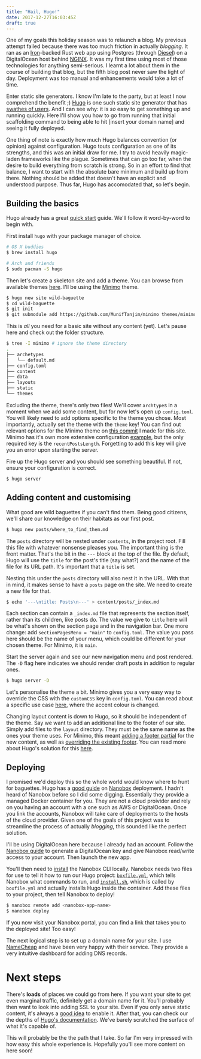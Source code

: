 ```yaml
---
title: "Hail, Hugo!"
date: 2017-12-27T16:03:45Z
draft: true
---
```


One of my goals this holiday season was to relaunch a blog. My previous attempt
failed because there was too much friction in actually *blogging*. It ran as an
[Iron](http://ironframework.io/)-backed Rust web app using Postgres (through
[Diesel](http://diesel.rs/)) on a DigitalOcean host behind
[NGINX](https://www.nginx.com/). It was my first time using most of those
technologies for anything semi-serious. I learnt a lot about them in the course
of building that blog, but the fifth blog post never saw the light of day.
Deployment was too manual and enhancements would take a lot of time.

Enter static site generators. I know I'm late to the party, but at least I now
comprehend the benefit ;) [Hugo](https://gohugo.io/) is one such static site
generator that has [swathes of
users](https://github.com/gohugoio/hugo/stargazers). And I can see why: it is
*so* easy to get something up and running quickly. Here I'll show you how to go
from running that initial scaffolding command to being able to hit [insert your
domain name] and seeing it fully deployed.

One thing of note is exactly how much Hugo balances convention (or opinion)
against configuration. Hugo touts configuration as one of its strengths, and
this was an initial draw for me. I try to avoid heavily magic-laden frameworks
like the plague. Sometimes that can go too far, when the desire to build
everything from scratch is strong. So in an effort to find that balance, I want
to start with the absolute bare minimum and build up from there. Nothing should
be added that doesn't have an explicit and understood purpose. Thus far, Hugo
has accomodated that, so let's begin.

## Building the basics

Hugo already has a great [quick
start](https://gohugo.io/getting-started/quick-start/) guide. We'll follow it
word-by-word to begin with.

First install `hugo` with your package manager of choice.

```bash
# OS X buddies
$ brew install hugo

# Arch and friends
$ sudo pacman -S hugo
```

Then let's create a skeleton site and add a theme. You can browse from available
themes [here](https://themes.gohugo.io/). I'll be using the
[Minimo](https://minimo.netlify.com/) theme.

```bash
$ hugo new site wild-baguette
$ cd wild-baguette
$ git init
$ git submodule add https://github.com/MunifTanjim/minimo themes/minimo
```

This is *all* you need for a basic site without any content (yet). Let's pause
here and check out the folder structure.

```bash
$ tree -I minimo # ignore the theme directory
.
├── archetypes
│   └── default.md
├── config.toml
├── content
├── data
├── layouts
├── static
└── themes
```

Excluding the theme, there's only two files! We'll cover `archtype`s in a moment
when we add some content, but for now let's open up `config.toml`. You will
likely need to add options specific to the theme you chose. Most importantly,
actually set the theme with the `theme` key! You can find out relevant options
for the Minimo theme on [this
commit](https://github.com/kwyse/personal-website/blob/b00c1f66a4a30f260347a8507d479f0c9fde36f9/config.toml)
I made for this site.  Minimo has it's own more extensive configuration
[example](https://themes.gohugo.io/theme/minimo/docs/example-config-toml/), but
the only required key is the `recentPostsLength`. Forgetting to add this key
will give you an error upon starting the server.

Fire up the Hugo server and you should see something beautiful. If not, ensure
your configuration is correct.

```bash
$ hugo server
```

## Adding content and customising

What good are wild baguettes if you can't find them. Being good citizens,
we'll share our knowledge on their habitats as our first post.

```bash
$ hugo new posts/where_to_find_them.md
```

The `posts` directory will be nested under `contents`, in the project root.
Fill this file with whatever nonsense pleases you. The important thing is the
front matter. That's the bit in the `---` block at the top of the file. By
default, Hugo will use the `title` for the post's title (say what?) and the name
of the file for its URL path. It's important that a `title` is set.

Nesting this under the `posts` directory will also nest it in the URL. With that
in mind, it makes sense to have a `posts` page on the site. We need to create a
new file for that.

```bash
$ echo '---\ntitle: Posts\n---' > content/posts/_index.md
```

Each section can contain a `_index.md` file that represents the section itself,
rather than its children, like posts do. The value we give to `title` here will
be what's shown on the section page and in the navigation bar. One more change:
add `sectionPagesMenu = "main"` to `config.toml`. The value you pass here should
be the name of your menu, which could be different for your chosen theme. For
Minimo, it is `main`.

Start the server again and see our new navigation menu and post rendered. The
`-D` flag here indicates we should render draft posts in addition to regular
ones.

```bash
$ hugo server -D
```

Let's personalise the theme a bit. Minimo gives you a very easy way to override
the CSS with the `customCSS` key in `config.toml`. You can read about a specific
use case [here](https://discourse.gohugo.io/t/minimo-css-customization/7173/4),
where the accent colour is changed.

Changing layout content is down to Hugo, so it should be independent of the
theme. Say we want to add an additional line to the footer of our site. Simply
add files to the `layout` directory. They must be the same name as the ones your
theme uses. For Minimo, this meant [adding a footer
partial](https://github.com/kwyse/personal-website/blob/41e3702fa15589739e22f64870acb9c19e9a7322/layouts/partials/footer/attribution.html)
for the new content, as well as [overriding the existing
footer](https://github.com/kwyse/personal-website/blob/41e3702fa15589739e22f64870acb9c19e9a7322/layouts/partials/footer.html).
You can read more about Hugo's solution for this
[here](https://gohugo.io/themes/customizing/).

## Deploying

I promised we'd deploy this so the whole world would know where to hunt for
baguettes. Hugo has a [good
guide](https://gohugo.io/hosting-and-deployment/deployment-with-nanobox/) on
[Nanobox](https://nanobox.io/) deployment. I hadn't heard of
Nanobox before so I did some digging. Essentially they provide a managed Docker
container for you. They are not a cloud proivider and rely on you having an
account with a one such as AWS or DigitalOcean. Once you link the accounts,
Nanobox will take care of deployments to the hosts of the cloud provider. Given
one of the goals of this project was to streamline the process of actually
*blogging*, this sounded like the perfect solution.

I'll be using DigitalOcean here because I already had an account. Follow the
[Nanobox
guide](https://docs.nanobox.io/providers/hosting-accounts/digitalocean/) to
generate a DigitalOcean key and give Nanobox read/write access to your account.
Then launch the new app.

You'll then need to [install](https://docs.nanobox.io/install/) the Nanobox CLI
locally. Nanobox needs two files for use to tell it how to run our Hugo project:
[`boxfile.yml`](https://github.com/kwyse/personal-website/blob/65791863bff9abfd4c6e430ca38d601c90d9b61c/boxfile.yml),
which tells Nanobox what commands to run, and
[`install.sh`](https://github.com/kwyse/personal-website/blob/65791863bff9abfd4c6e430ca38d601c90d9b61c/install.sh),
which is called by `boxfile.yml` and actually installs Hugo inside the
container. Add these files to your project, then tell Nanobox to deploy!

```bash
$ nanobox remote add <nanobox-app-name>
$ nanobox deploy
```

If you now visit your Nanobox portal, you can find a link that takes you to the
deployed site! Too easy!

The next logical step is to set up a domain name for your site. I use
[NameCheap](https://www.namecheap.com/) and have been very happy with their
service. They provide a very intuitive dashboard for adding DNS records.

# Next steps

There's **loads** of places we could go from here. If you want your site to get
even marginal traffic, definitely get a domain name for it. You'll probably then
want to look into adding SSL to your site. Even if you only serve static
content, it's always a [good
idea](https://security.stackexchange.com/questions/142496/which-security-measures-make-sense-for-a-static-web-site)
to enable it. After that, you can check our the depths of [Hugo's
documentation](https://gohugo.io/documentation/).  We've barely scratched the
surface of what it's capable of.

This will probably be the the path that I take. So far I'm very impressed with
how easy this whole experience is. Hopefully you'll see more content on here
soon!
